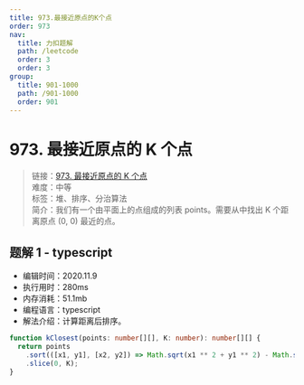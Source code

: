 ```yaml
---
title: 973.最接近原点的K个点
order: 973
nav:
  title: 力扣题解
  path: /leetcode
  order: 3
  order: 3
group:
  title: 901-1000
  path: /901-1000
  order: 901
---
```


# 973. 最接近原点的 K 个点

> 链接：[973. 最接近原点的 K 个点](https://leetcode-cn.com/problems/k-closest-points-to-origin/)  
> 难度：中等  
> 标签：堆、排序、分治算法  
> 简介：我们有一个由平面上的点组成的列表 points。需要从中找出 K 个距离原点 (0, 0) 最近的点。

## 题解 1 - typescript

- 编辑时间：2020.11.9
- 执行用时：280ms
- 内存消耗：51.1mb
- 编程语言：typescript
- 解法介绍：计算距离后排序。

```typescript
function kClosest(points: number[][], K: number): number[][] {
  return points
    .sort(([x1, y1], [x2, y2]) => Math.sqrt(x1 ** 2 + y1 ** 2) - Math.sqrt(x2 ** 2 + y2 ** 2))
    .slice(0, K);
}
```
